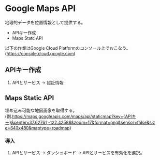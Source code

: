 # Google Maps API

地理的データを位置情報として提供する。

* APIキー作成
* Maps Statc API

以下の作業はGoogle Cloud Platformのコンソール上でおこなう。(https://console.cloud.google.com)

## APIキー作成

1. APIとサービス -> 認証情報

## Maps Static API

埋め込み可能な地図画像を取得する。(例.https://maps.googleapis.com/maps/api/staticmap?key={APIキー}&center=37.62761,-122.42588&zoom=17&format=png&sensor=false&size=640x480&maptype=roadmap)

### 導入

1. APIとサービス -> ダッシュボード -> APIとサービスを有効化を選択。
